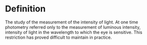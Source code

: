 # Definition

The study of the measurement of the intensity of light. At one time
photometry referred only to the measurement of luminous intensity,
intensity of light in the wavelength to which the eye is sensitive. This
restriction has proved difficult to maintain in practice.
